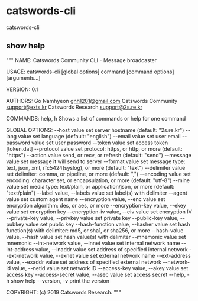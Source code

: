 # catswords-cli
catswords-cli

## show help
"""
NAME:
   Catswords Community CLI - Message broadcaster

USAGE:
   catswords-cli [global options] command [command options] [arguments...]

VERSION:
   0.1

AUTHORS:
   Go Namhyeon <gnh1201@gmail.com>
   Catswords Community <support@exts.kr>
   Catswords Research <support@2s.re.kr>

COMMANDS:
     help, h  Shows a list of commands or help for one command

GLOBAL OPTIONS:
   --host value                           set server hostname (default: "2s.re.kr")
   --lang value                           set language (default: "english")
   --email value                          set user email
   --password value                       set user password
   --token value                          set access token [token.dat]
   --protocol value                       set protocol: https, or http, or more (default: "https")
   --action value                         send, or recv, or refresh (default: "send")
   --message value                        set message it will send to server
   --format value                         set message type: text, json, xml, rfc5424(syslog), or more (default: "text")
   --delimiter value                      set delimiter: comma, or pipeline, or more (default: ",")
   --encoding value                       set encoding: character set, or encapsulation, or more (default: "utf-8")
   --mine value                           set media type: text/plain, or application/json, or more (default: "text/plain")
   --label value, --labels value          set label(s) with delimiter
   --agent value                          set custom agent name
   --encryption value, --enc value        set encryption algorithm: des, or aes, or more
   --encryption-key value, --ekey value   set encryption key
   --encryption-iv value, --eiv value     set encryption IV
   --private-key value, --privkey value   set private key
   --public-key value, --pubkey value     set public key
   --hash-function value, --hasher value  set hash function(s) with delimiter: md5, or sha1, or sha256, or more
   --hash-value value, --hash value       set hash value(s) with delimiter
   --mnemonic value                       set mnemonic
   --int-network value, --innet value     set internal network name
   --int-address value, --inaddr value    set address of specified internal network
   --ext-network value, --exnet value     set external network name
   --ext-address value, --exaddr value    set address of specified external network
   --network-id value, --netid value      set network ID
   --access-key value, --akey value       set access key
   --access-secret value, --asec value    set access secret
   --help, -h                             show help
   --version, -v                          print the version

COPYRIGHT:
   (c) 2019 Catswords Research.
"""
